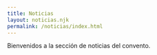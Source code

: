 ```yaml
---
title: Noticias
layout: noticias.njk
permalink: /noticias/index.html
---
```



Bienvenidos a la sección de noticias del convento.
